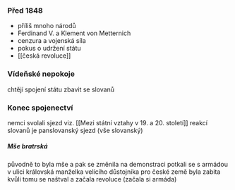 ### Před 1848
- příliš mnoho národů 
- Ferdinand V. a Klement von Metternich 
- cenzura a vojenská síla
- pokus o udržení státu
- [[česká revoluce]]

### Vídeňské nepokoje
chtějí spojení státu 
zbavit se slovanů

### Konec spojenectví 
nemci svolali sjezd viz. [[Mezi státní vztahy v 19. a 20. století]] 
reakcí slovanů je panslovanský sjezd (vše slovanský)
##### Mše bratrská 
původně to byla mše a pak se změnila na demonstraci
potkali se s armádou 
v ulici královská 
manželka velícího důstojníka pro české země byla zabita
kvůli tomu se naštval a začala revoluce (začala si armáda)

